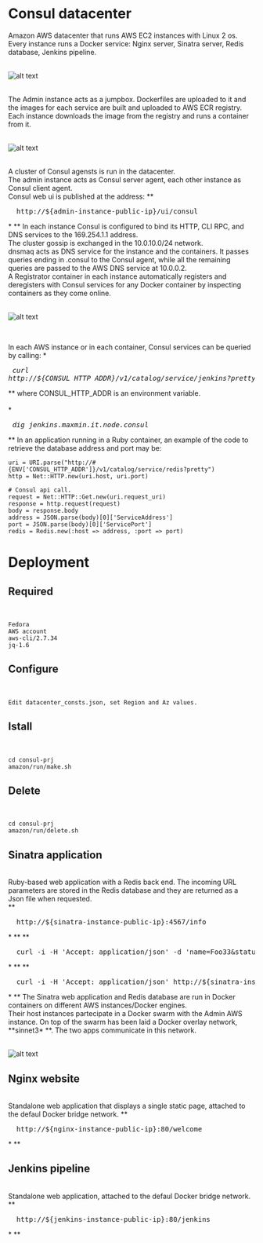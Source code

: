 
# Consul datacenter
 
Amazon AWS datacenter that runs AWS EC2 instances with Linux 2 os. Every instance runs a Docker service:
Nginx server, Sinatra server, Redis database, Jenkins pipeline.
<br/><br/> 

![alt text](https://github.com/maxmin13/consul-prj/blob/master/img/vpc.png)

<br/> 
The Admin instance acts as a jumpbox. Dockerfiles are uploaded to it and the images for each service are built
and uploaded to AWS ECR registry. Each instance downloads the image from the registry and runs a container from it.
<br/><br/>

![alt text](https://github.com/maxmin13/consul-prj/blob/master/img/ecr.png)

<br/> 
A cluster of Consul agensts is run in the datacenter.
<br/> 
The admin instance acts as Consul server agent, each other instance as Consul client agent.
<br/> 
Consul web ui is published at the address:
**<pre>  http://${admin-instance-public-ip}/ui/consul</pre>* ** 
In each instance Consul is configured to bind its HTTP, CLI RPC, and DNS services to the 169.254.1.1 address.
<br/> 
The cluster gossip is exchanged in the 10.0.10.0/24 network.
<br/>
dnsmaq acts as DNS service for the instance and the containers. It passes queries ending in .consul to the Consul agent, while
all the remaining queries are passed to the AWS DNS service at 10.0.0.2.
<br/>
A Registrator container in each instance automatically registers and deregisters with Consul services for any Docker container by inspecting containers as they come online.
<br/><br/>

![alt text](https://github.com/maxmin13/consul-prj/blob/master/img/consul-admin.png)

<br/> 

In each AWS instance or in each container, Consul services can be queried by calling:
**<pre>  curl http://${CONSUL_HTTP_ADDR}/v1/catalog/service/jenkins?pretty</pre>* ** 
where CONSUL_HTTP_ADDR is an environment variable.<br/><br/>
**<pre>  dig jenkins.maxmin.it.node.consul</pre>* **
In an application running in a Ruby container, 
an example of the code to retrieve the database address and port may be:

```
uri = URI.parse("http://#{ENV['CONSUL_HTTP_ADDR']}/v1/catalog/service/redis?pretty")
http = Net::HTTP.new(uri.host, uri.port)

# Consul api call.
request = Net::HTTP::Get.new(uri.request_uri)
response = http.request(request)
body = response.body
address = JSON.parse(body)[0]['ServiceAddress']
port = JSON.parse(body)[0]['ServicePort']
redis = Redis.new(:host => address, :port => port)
```

# Deployment
## Required

<br/> 

```
Fedora
AWS account
aws-cli/2.7.34
jq-1.6
``` 

## Configure

<br/> 

```
Edit datacenter_consts.json, set Region and Az values.
``` 

## Istall

<br/> 

```
cd consul-prj
amazon/run/make.sh
```

## Delete

<br/> 

```
cd consul-prj
amazon/run/delete.sh
```

## Sinatra application

<br/> 
Ruby-based web application with a Redis back end. 
The incoming URL parameters are stored in the Redis database and they are returned as a Json file when requested.</br>
**<pre>  http://${sinatra-instance-public-ip}:4567/info</pre>* **
**<pre>  curl -i -H 'Accept: application/json' -d 'name=Foo33&status=Bar33' http://${sinatra-instance-public-ip}:4567/json</pre>* **
**<pre>  curl -i -H 'Accept: application/json' http://${sinatra-instance-public-ip}:4567/json</pre>* **
The Sinatra web application and Redis database are run in Docker containers on different AWS instances/Docker engines.</br>
Their host instances partecipate in a Docker swarm with the Admin AWS instance. On top of the swarm has been laid a Docker overlay network, **sinnet3* **.
The two apps communicate in this network.
<br/><br/> 

![alt text](https://github.com/maxmin13/consul-prj/blob/master/img/overlay.png)

## Nginx website

<br/> 
Standalone web application that displays a single static page, attached to the defaul Docker bridge network.
**<pre>  http://${nginx-instance-public-ip}:80/welcome</pre>* **
 
## Jenkins pipeline

<br/> 
Standalone web application, attached to the defaul Docker bridge network.
**<pre>  http://${jenkins-instance-public-ip}:80/jenkins</pre>* **
<br/> 


